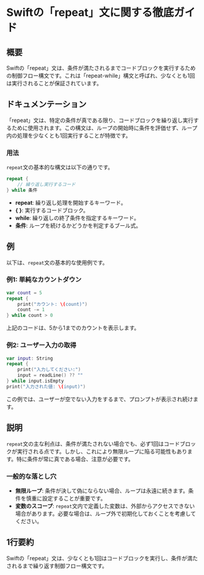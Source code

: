 <!--
Meta Description: # Swiftの「repeat」文に関する徹底ガイド ## 概要 Swiftの「repeat」文は、条件が満たされるまでコードブロックを実行するための制御フロー構文です。これは「repeat-while」構文と呼ばれ、少なくとも1回は実行されることが保証されています。 ## ドキュメンテーション 「...
Meta Keywords: repeat, while, count, input, swiftの
-->

# Swiftの「repeat」文に関する徹底ガイド

## 概要
Swiftの「repeat」文は、条件が満たされるまでコードブロックを実行するための制御フロー構文です。これは「repeat-while」構文と呼ばれ、少なくとも1回は実行されることが保証されています。

## ドキュメンテーション
「repeat」文は、特定の条件が真である限り、コードブロックを繰り返し実行するために使用されます。この構文は、ループの開始時に条件を評価せず、ループ内の処理を少なくとも1回実行することが特徴です。

### 用法
`repeat`文の基本的な構文は以下の通りです。

```swift
repeat {
    // 繰り返し実行するコード
} while 条件
```

- **repeat**: 繰り返し処理を開始するキーワード。
- **{ }**: 実行するコードブロック。
- **while**: 繰り返しの終了条件を指定するキーワード。
- **条件**: ループを続けるかどうかを判定するブール式。

## 例
以下は、`repeat`文の基本的な使用例です。

### 例1: 単純なカウントダウン
```swift
var count = 5
repeat {
    print("カウント: \(count)")
    count -= 1
} while count > 0
```
上記のコードは、5から1までのカウントを表示します。

### 例2: ユーザー入力の取得
```swift
var input: String
repeat {
    print("入力してください:")
    input = readLine() ?? ""
} while input.isEmpty
print("入力された値: \(input)")
```
この例では、ユーザーが空でない入力をするまで、プロンプトが表示され続けます。

## 説明
`repeat`文の主な利点は、条件が満たされない場合でも、必ず1回はコードブロックが実行される点です。しかし、これにより無限ループに陥る可能性もあります。特に条件が常に真である場合、注意が必要です。

### 一般的な落とし穴
- **無限ループ**: 条件が決して偽にならない場合、ループは永遠に続きます。条件を慎重に設定することが重要です。
- **変数のスコープ**: `repeat`文内で定義した変数は、外部からアクセスできない場合があります。必要な場合は、ループ外で初期化しておくことを考慮してください。

## 1行要約
Swiftの「repeat」文は、少なくとも1回はコードブロックを実行し、条件が満たされるまで繰り返す制御フロー構文です。